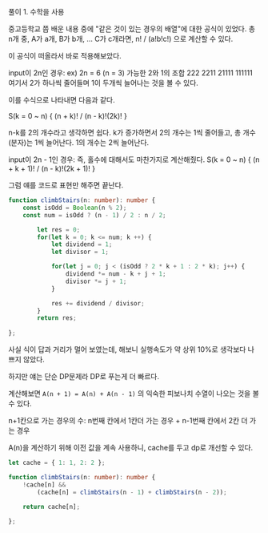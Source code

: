 풀이 1. 수학을 사용

중고등학교 쯤 배운 내용 중에 "같은 것이 있는 경우의 배열"에 대한 공식이 있었다.
총 n개 중, A가 a개, B가 b개, ... C가 c개라면,
n! / (a!b!c!)
으로 계산할 수 있다.

이 공식이 떠올라서 바로 적용해보았다.

input이 2n인 경우:
ex) 2n = 6 (n = 3)
가능한 2와 1의 조합
222
2211
21111
111111
여기서 2가 하나씩 줄어들며 1이 두개씩 늘어나는 것을 볼 수 있다.

이를 수식으로 나타내면 다음과 같다.

S(k = 0 ~ n) { (n + k)! / (n - k)!(2k)! }

n-k를 2의 개수라고 생각하면 쉽다.
k가 증가하면서 2의 개수는 1씩 줄어들고, 총 개수(분자)는 1씩 늘어난다. 1의 개수는 2씩 늘어난다.

input이 2n - 1인 경우:
즉, 홀수에 대해서도 마찬가지로 계산해줬다.
S(k = 0 ~ n) { (n + k + 1)! / (n - k)!(2k + 1)! }

그럼 얘를 코드로 표현만 해주면 끝난다.

```ts
function climbStairs(n: number): number {
    const isOdd = Boolean(n % 2);
    const num = isOdd ? (n - 1) / 2 : n / 2; 

        let res = 0;
        for(let k = 0; k <= num; k ++) {
            let dividend = 1;
            let divisor = 1;

            for(let j = 0; j < (isOdd ? 2 * k + 1 : 2 * k); j++) {
                dividend *= num - k + j + 1;
                divisor *= j + 1;
            }

            res += dividend / divisor;
        }
        return res;
    
};
```

사실 식이 답과 거리가 멀어 보였는데, 해보니 실행속도가 약 상위 10%로 생각보다 나쁘지 않았다.  

하지만 얘는 단순 DP문제라 DP로 푸는게 더 빠르다.

계산해보면 `A(n + 1) = A(n) + A(n - 1)` 의 익숙한 피보나치 수열이 나오는 것을 볼 수 있다.

n+1칸으로 가는 경우의 수: n번째 칸에서 1칸더 가는 경우 + n-1번째 칸에서 2칸 더 가는 경우

A(n)을 계산하기 위해 이전 값을 계속 사용하니, cache를 두고 dp로 개선할 수 있다.

```ts
let cache = { 1: 1, 2: 2 };

function climbStairs(n: number): number {
    !cache[n] &&
        (cache[n] = climbStairs(n - 1) + climbStairs(n - 2));
    
    return cache[n];

};
```